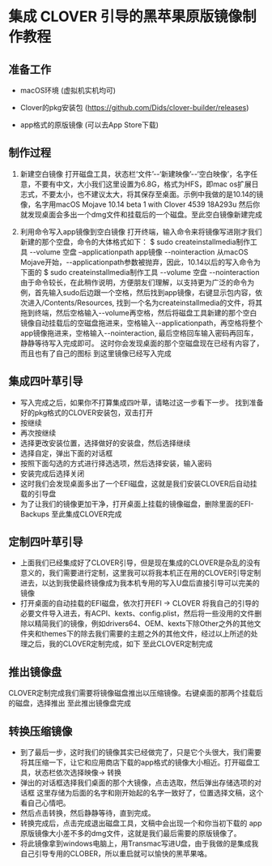 # 集成 CLOVER 引导的黑苹果原版镜像制作教程
准备工作
-------
* macOS环境 (虚拟机实机均可)

* Clover的pkg安装包 (https://github.com/Dids/clover-builder/releases)

* app格式的原版镜像 (可以去App Store下载)

制作过程
-------
1.  新建空白镜像
打开磁盘工具，状态栏‘文件’--‘新建映像’--‘空白映像’，名字任意，不要有中文，大小我们这里设置为6.8G，格式为HFS，即mac os扩展日志式，不要太小，也不建议太大，将其保存至桌面。示例中我做的是10.14的镜像，名字用macOS Mojave 10.14 beta 1 with Clover 4539 18A293u
然后你就发现桌面会多出一个dmg文件和挂载后的一个磁盘。至此空白镜像新建完成

2.  利用命令写入app镜像到空白镜像
打开终端，输入命令来将镜像写进刚才我们新建的那个空盘，命令的大体格式如下：
  $ sudo createinstallmedia制作工具 --volume 空盘 –applicationpath app镜像 --nointeraction
从macOS Mojave开始，--applicationpath参数被抛弃，因此，10.14以后的写入命令为下面的
  $ sudo createinstallmedia制作工具 --volume 空盘 --nointeraction
由于命令较长，在此稍作说明，方便朋友们理解，以支持更为广泛的命令为例，首先输入sudo后边跟一个空格，然后找到app镜像，右键显示包内容，依次进入/Contents/Resources, 找到一个名为createinstallmedia的文件，将其拖到终端，然后空格输入--volume再空格，然后将磁盘工具新建的那个空白镜像自动挂载后的空磁盘拖进来，空格输入--applicationpath，再空格将整个app镜像拖进来，空格输入--nointeraction, 最后空格回车输入密码再回车，静静等待写入完成即可。
  这时你会发现桌面的那个空磁盘现在已经有内容了，而且也有了自己的图标
到这里镜像已经写入完成

集成四叶草引导
-----------
* 写入完成之后，如果你不打算集成四叶草，请略过这一步看下一步。
找到准备好的pkg格式的CLOVER安装包，双击打开
* 按继续
* 再次按继续
* 选择更改安装位置，选择做好的安装盘，然后选择继续
* 选择自定，弹出下面的对话框
* 按照下面勾选的方式进行择选选项，然后选择安装，输入密码
* 安装完成后选择关闭
* 这时我们会发现桌面多出了一个EFI磁盘，这就是我们安装CLOVER后自动挂载的引导盘
* 为了让我们的镜像更加干净，打开桌面上挂载的镜像磁盘，删除里面的EFI-Backups
至此集成CLOVER完成

定制四叶草引导
---------
* 上面我们已经集成好了CLOVER引导，但是现在集成的CLOVER是杂乱的没有意义的，我们需要进行定制，这里我可以将我本机正在用的CLOVER引导定制进去，以达到我使最终镜像成为我本机专用的写入U盘后直接引导可以完美的镜像
* 打开桌面的自动挂载的EFI磁盘，依次打开EFI -> CLOVER
将我自己的引导的必要文件导入进去，有ACPI、kexts、config.plist，然后将一些没用的文件删除以精简我们的镜像，例如drivers64、OEM、kexts下除Other之外的其他文件夹和themes下的除去我们需要的主题之外的其他文件，经过以上所述的处理之后，我的CLOVER定制完成，如下
至此CLOVER定制完成

推出镜像盘
--------
CLOVER定制完成我们需要将镜像磁盘推出以压缩镜像。右键桌面的那两个挂载后的磁盘，选择推出
至此推出镜像盘完成

转换压缩镜像
---------
* 到了最后一步，这时我们的镜像其实已经做完了，只是它个头很大，我们需要将其压缩一下，让它和应用商店下载的app格式的镜像大小相近。打开磁盘工具，状态栏依次选择映像-> 转换
* 弹出的对话框选择我们桌面的那个大镜像，点击选取，然后弹出存储选项的对话框
这里存储为后面的名字和刚开始起的名字一致好了，位置选择文稿，这个看自己心情吧。
* 然后点击转换，然后静静等待，直到完成。
* 转换完成后，点击完成退出磁盘工具，文稿中会出现一个和你当初下载的 app 原版镜像大小差不多的dmg文件，这就是我们最后需要的原版镜像了。
* 将此镜像拿到windows电脑上，用Transmac写进U盘，由于我做的是集成我自己引导专用的CLOBER，所以重启就可以愉快的黑苹果咯。
